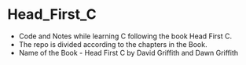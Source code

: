 # Head_First_C

- Code and Notes while learning C following the book Head First C.
- The repo is divided according to the chapters in the Book.
- Name of the Book - Head First C by David Griffith and Dawn Griffith

